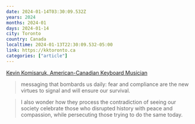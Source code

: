 ```yaml
---
date: 2024-01-14T03:30:09.532Z
years: 2024
months: 2024-01
days: 2024-01-14
city: Toronto
country: Canada
localtime: 2024-01-13T22:30:09.532-05:00
link: https://kktoronto.ca
categories: ["article"]
---
```

[Kevin Komisaruk, American-Canadian Keyboard Musician](https://kktoronto.ca)

> messaging that bombards us daily: fear and compliance are the new virtues to signal and will ensure our survival.

> I also wonder how they process the contradiction of seeing our society celebrate those who disrupted history with peace and compassion, while persecuting those trying to do the same today.
